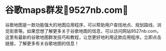 # 谷歌maps群发💯9527nb.com💯

谷歌地图是一款功能强大的地图应用程序，可以帮助用户查找地点、规划路线、浏览街景等。如果您想了解更多关于谷歌地图的信息，可以访问网站9527nb.com，这里有最新的谷歌地图群发技巧和教程，让您更好地利用这款应用程序。立即点击链接，了解更多有关谷歌地图的信息！